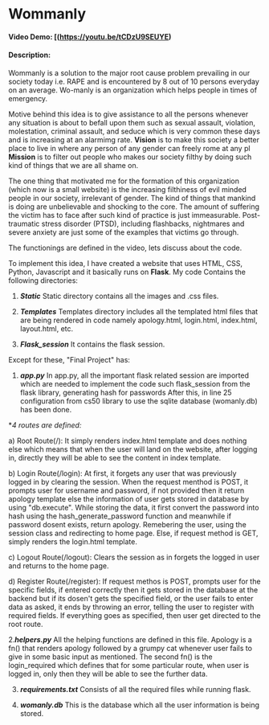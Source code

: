 # Wommanly 
#### Video Demo:  [(https://youtu.be/tCDzU9SEUYE)
#### Description:
Wommanly is a solution to the major root cause problem prevailing in our society today i.e. RAPE and is encountered by 8 out of 10 persons everyday on an average. Wo-manly is an organization which helps people in times of emergency.

Motive behind this idea is to give assistance to all the persons whenever any situation is about to befall upon them such as sexual assault, violation, molestation, criminal assault, and seduce which is very common these days and is increasing at an alarmimg rate.
**Vision** is to make this society a better place to live in where any person of any gender can freely rome at any pl
**Mission** is to filter out people who makes our society filthy by doing such kind of things that we are all shame on.

The one thing that motivated me for the formation of this organization (which now is a small website) is the increasing filthiness of evil minded people in our society, irrelevant of gender. The kind of things that mankind is doing are unbelievable and shocking to the core.
The amount of suffering the victim has to face after such kind of practice is just immeasurable. Post-traumatic stress disorder (PTSD), including flashbacks, nightmares and severe anxiety are just some of the examples that victims go through.

The functionings are defined in the video, lets discuss about the code.

To implement this idea, I have created a website that uses HTML, CSS, Python, Javascript and it basically runs on **Flask**. My code Contains the following directories:

1. ***Static*** 
Static directory contains all the images and .css files.

2. ***Templates***
Templates directory includes all the templated html files that are being rendered in code namely apology.html, login.html, index.html, layout.html, etc.

3. ***Flask_session***
It contains the flask session.

Except for these, "Final Project" has:
1. ***app.py***
In app.py, all the important flask related session are imported which are needed to implement the code such flask_session from the flask library, generating hash for passwords 
After this, in line 25 configuration from cs50 library to use the sqlite database (womanly.db) has been done.

**4 routes are defined:*

  a) Root Route(/):
     It simply renders index.html template and does nothing else which means that when the user will land on the website, after logging in, directly they will be able      to see the content in index template.
     
  b) Login Route(/login):
     At first, it forgets any user that was previously logged in by clearing the session.
     When the request menthod is POST, it prompts user for username and password, if not provided then it return apology template else the information of user gets          stored in database by using "db.execute". While storing the data, it first convert the password into hash using the hash_generate_password function and meanwhile      if password dosent exists, return apology. Remebering the user, using the session class and redirecting to home page.
     Else, if request method is GET, simply renders the login.html template.
     
  c) Logout Route(/logout):
     Clears the session as in forgets the logged in user and returns to the home page.
     
  d) Register Route(/register):
     If request methos is POST, prompts user for the specific fields, if entered correctly then it gets stored in the database at the backend but if its dosen't gets        the specified field, or the user fails to enter data as asked, it ends by throwing an error, telling the user to register with required fields.
     If everything goes as specified, then user get directed to the root route.


2.***helpers.py***
All the helping functions are defined in this file. Apology is a fn() that renders apology followed by a grumpy cat whenever user fails to give in some basic input as mentioned. The second fn() is the login_required which defines that for some particular route, when user is logged in, only then they will be able to see the further data.

3. ***requirements.txt***
Consists of all the required files while running flask.

4. ***womanly.db***
This is the database which all the user information is being stored.

